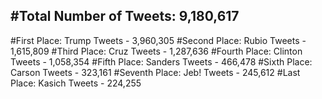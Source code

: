 #Total Number of Tweets: 9,180,617 
---
#First Place: Trump Tweets - 3,960,305
#Second Place: Rubio Tweets - 1,615,809
#Third Place: Cruz Tweets - 1,287,636
#Fourth Place: Clinton Tweets - 1,058,354
#Fifth Place: Sanders Tweets - 466,478
#Sixth Place: Carson Tweets - 323,161
#Seventh Place: Jeb! Tweets - 245,612
#Last Place: Kasich Tweets - 224,255
